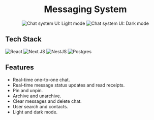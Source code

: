 <h1 align="center">
  Messaging System
</h1>

<div align="center">
  <img
    src="https://github.com/arpansaha13/whatsapp-clone/assets/82361490/844d3985-5c2d-43e1-bb6c-5209dffab927"
    alt="Chat system UI: Light mode"
   />
  <img
    src="https://github.com/arpansaha13/whatsapp-clone/assets/82361490/c548a668-2bfa-483a-b5bb-4f3310c33ea6"
    alt="Chat system UI: Dark mode"
   />
</div>

## Tech Stack

![React](https://img.shields.io/badge/react-%2320232a.svg?style=for-the-badge&logo=react&logoColor=%2361DAFB)
![Next JS](https://img.shields.io/badge/Next-black?style=for-the-badge&logo=next.js&logoColor=white)
![NestJS](https://img.shields.io/badge/nestjs-%23E0234E.svg?style=for-the-badge&logo=nestjs&logoColor=white)
![Postgres](https://img.shields.io/badge/postgres-%23316192.svg?style=for-the-badge&logo=postgresql&logoColor=white)

## Features

- Real-time one-to-one chat.
- Real-time message status updates and read receipts.
- Pin and unpin.
- Archive and unarchive.
- Clear messages and delete chat.
- User search and contacts.
- Light and dark mode.
